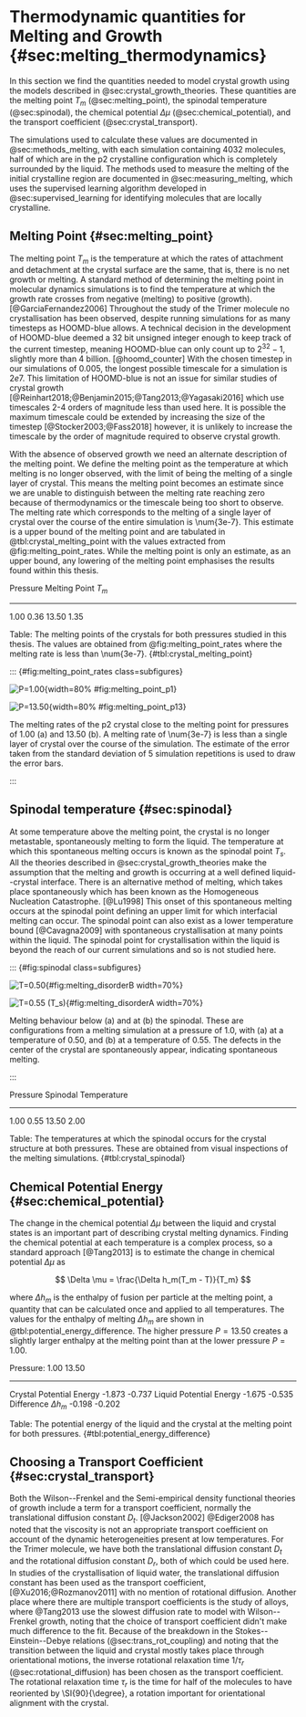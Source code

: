 # Thermodynamic quantities for Melting and Growth {#sec:melting_thermodynamics}

In this section we find the quantities
needed to model crystal growth
using the models described in @sec:crystal_growth_theories.
These quantities are
the melting point $T_m$ (@sec:melting_point),
the spinodal temperature (@sec:spinodal),
the chemical potential $\Delta \mu$ (@sec:chemical_potential), and
the transport coefficient (@sec:crystal_transport).

The simulations used to calculate these values
are documented in @sec:methods_melting,
with each simulation containing 4032 molecules,
half of which are in the p2 crystalline configuration
which is completely surrounded by the liquid.
The methods used to measure the melting of the initial crystalline region
are documented in @sec:measuring_melting,
which uses the supervised learning algorithm developed in @sec:supervised_learning
for identifying molecules that are locally crystalline.

## Melting Point {#sec:melting_point}

The melting point $T_m$ is the temperature
at which the rates of attachment and detachment
at the crystal surface are the same,
that is, there is no net growth or melting.
A standard method of determining the melting point in molecular dynamics simulations
is to find the temperature at which
the growth rate crosses from negative (melting) to positive (growth). [@GarciaFernandez2006]
Throughout the study of the Trimer molecule no crystallisation has been observed,
despite running simulations for as many timesteps as HOOMD-blue allows.
A technical decision in the development of HOOMD-blue
deemed a 32 bit unsigned integer enough to keep track of the current timestep,
meaning HOOMD-blue can only count up to $2^{32}-1$, slightly more than 4 billion. [@hoomd_counter]
With the chosen timestep in our simulations of 0.005,
the longest possible timescale for a simulation is $2e7$.
This limitation of HOOMD-blue is not an issue for
similar studies of crystal growth [@Reinhart2018;@Benjamin2015;@Tang2013;@Yagasaki2016]
which use timescales 2-4 orders of magnitude less than used here.
It is possible the maximum timescale could be extended by increasing
the size of the timestep [@Stocker2003;@Fass2018]
however, it is unlikely to increase the timescale
by the order of magnitude required to observe crystal growth.

With the absence of observed growth
we need an alternate description of the melting point.
We define the melting point as
the temperature at which melting is no longer observed,
with the limit of being the melting of a single layer of crystal.
This means the melting point becomes an estimate
since we are unable to distinguish between
the melting rate reaching zero because of thermodynamics
or the timescale being too short to observe.
The melting rate which corresponds to the melting
of a single layer of crystal over
the course of the entire simulation is \num{3e-7}.
This estimate is a upper bound of the melting point
and are tabulated in @tbl:crystal_melting_point
with the values extracted from @fig:melting_point_rates.
While the melting point is only an estimate,
as an upper bound, any lowering of the melting point
emphasises the results found within this thesis.

Pressure  Melting Point $T_m$
-------- ---------------------
1.00            0.36
13.50           1.35

Table: The melting points of the crystals
for both pressures studied in this thesis.
The values are obtained from @fig:melting_point_rates
where the melting rate is less than \num{3e-7}. {#tbl:crystal_melting_point}

::: {#fig:melting_point_rates class=subfigures}

![P=1.00](../Projects/Crystal_Melting/figures/melting_point_rates_P1.00.svg){width=80% #fig:melting_point_p1}

![P=13.50](../Projects/Crystal_Melting/figures/melting_point_rates_P13.50.svg){width=80% #fig:melting_point_p13}

The melting rates of the p2 crystal close to the melting point
for pressures of 1.00 (a) and 13.50 (b).
A melting rate of \num{3e-7} is less than a single layer of crystal
over the course of the simulation.
The estimate of the error taken from the standard deviation
of 5 simulation repetitions is used to draw the error bars.

:::

## Spinodal temperature {#sec:spinodal}

At some temperature above the melting point,
the crystal is no longer metastable,
spontaneously melting to form the liquid.
The temperature at which this spontaneous melting occurs
is known as the spinodal point $T_s$.
All the theories described in @sec:crystal_growth_theories
make the assumption that the melting and growth
is occurring at a well defined liquid--crystal interface.
There is an alternative method of melting,
which takes place spontaneously
which has been known as the Homogeneous Nucleation Catastrophe. [@Lu1998]
This onset of this spontaneous melting occurs at the spinodal point
defining an upper limit for which interfacial melting can occur.
The spinodal point can also exist as a lower temperature bound [@Cavagna2009]
with spontaneous crystallisation at many points within the liquid.
The spinodal point for crystallisation within the liquid
is beyond the reach of our current simulations
and so is not studied here.

::: {#fig:spinodal class=subfigures}

![T=0.50](../Projects/Crystal_Melting/figures/melting_disorder_P1.00-T0.50.svg){#fig:melting_disorderB width=70%}

![T=0.55
($T_s$)](../Projects/Crystal_Melting/figures/melting_disorder_P1.00-T0.55.svg){#fig:melting_disorderA width=70%}

Melting behaviour below (a) and at (b) the spinodal.
These are configurations from a melting simulation
at a pressure of 1.0,
with (a) at a temperature of 0.50,
and (b) at a temperature of 0.55.
The defects in the center of the crystal
are spontaneously appear,
indicating spontaneous melting.

:::

Pressure  Spinodal Temperature
-------- ---------------------
1.00            0.55
13.50           2.00

Table: The temperatures at which the spinodal occurs for the crystal structure at both
pressures. These are obtained from visual inspections of the melting simulations. {#tbl:crystal_spinodal}

## Chemical Potential Energy {#sec:chemical_potential}

The change in the chemical potential $\Delta \mu$
between the liquid and crystal states
is an important part of describing crystal melting dynamics.
Finding the chemical potential at each temperature is a complex process,
so a standard approach [@Tang2013] is
to estimate the change in chemical potential $\Delta \mu$ as

$$ \Delta \mu = \frac{\Delta h_m(T_m - T)}{T_m} $$

where $\Delta h_m$ is the enthalpy of fusion per particle at the melting point,
a quantity that can be calculated once and applied to all temperatures.
The values for the enthalpy of melting $\Delta h_m$
are shown in @tbl:potential_energy_difference.
The higher pressure $P=13.50$ creates a slightly larger
enthalpy at the melting point than at the lower pressure $P=1.00$.

Pressure:                    1.00   13.50
----------                 ------  ------
Crystal Potential Energy   -1.873  -0.737
Liquid Potential Energy    -1.675  -0.535
Difference $\Delta h_m$    -0.198  -0.202

Table: The potential energy of the liquid and the crystal at the melting point for both
pressures. {#tbl:potential_energy_difference}

## Choosing a Transport Coefficient {#sec:crystal_transport}

Both the Wilson--Frenkel and the Semi-empirical density functional theories of growth
include a term for a transport coefficient,
normally the translational diffusion constant $D_t$. [@Jackson2002]
@Ediger2008 has noted that the viscosity
is not an appropriate transport coefficient
on account of the dynamic heterogeneities present at low temperatures.
For the Trimer molecule,
we have both the translational diffusion constant $D_t$
and the rotational diffusion constant $D_r$,
both of which could be used here.
In studies of the crystallisation of liquid water,
the translational diffusion constant
has been used as the transport coefficient, [@Xu2016;@Rozmanov2011]
with no mention of rotational diffusion.
Another place where there are multiple transport coefficients
is the study of alloys,
where @Tang2013 use the slowest diffusion rate
to model with Wilson--Frenkel growth,
noting that the choice of transport coefficient
didn't make much difference to the fit.
Because of the breakdown in the Stokes--Einstein--Debye relations (@sec:trans_rot_coupling)
and noting that the transition between the liquid and crystal
mostly takes place through orientational motions,
the inverse rotational relaxation time $1/\tau_r$ (@sec:rotational_diffusion)
has been chosen as the transport coefficient.
The rotational relaxation time $\tau_r$ is the time
for half of the molecules to have reoriented by \SI{90}{\degree},
a rotation important for orientational alignment with the crystal.
